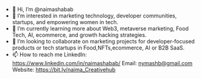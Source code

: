- 👋 Hi, I’m @naimashabab
- 👀 I’m interested in marketing technology, developer communities, startups, and empowering women in tech.
- 🌱 I’m currently learning more about Web3, metaverse marketing, Food Tech, AI, ecommerce, and growth hacking strategies.
- 💞️  I’m looking to collaborate on marketing projects for developer-focused products or tech startups in Food,NFTs,ecommerce, AI or B2B SaaS.
- 📫 How to reach me
LinkedIn: https://www.linkedin.com/in/naimashabab/
Email: nymashb@gmail.com
Website: https://bit.ly/naima_Creativehub

<!---
naimashabab/naimashabab is a ✨ special ✨ repository because its `README.md` (this file) appears on your GitHub profile.
You can click the Preview link to take a look at your changes.
--->
